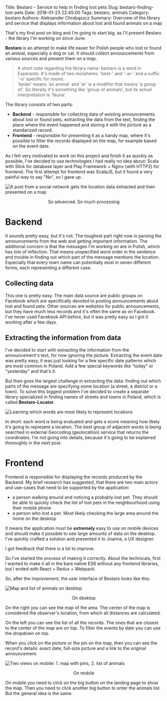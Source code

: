 Title: Bestaro - Service to help in finding lost pets
Slug: bestaro-finding-lost-pets
Date: 2018-01-23 22:45:00
Tags: bestaro, animals
Category: bestaro
Authors: Aleksander Chrabąszcz
Summary: Overview of the library and service that displays information about lost and found animals on a map


That's my first post on blog and I'm going to start big, as I'll present Bestaro - the library I'm working on since June.

**Bestaro** is an attempt to make life easier for Polish people who lost or found an animal, especially a dog or cat. It should collect announcements from various sources and present them on a map.

> A short note regarding the library name: bestaro is a word in Esperanto. It's made of two morphems: 'best-' and '-ar-' and a suffix '-o' specific for nouns.  
> 'besto' means 'an animal' and 'ar' is a modifier that means 'a group of'. So literally it's something like 'group of animals', but its actual interpretation is 'fauna'.

The library consists of two parts:

 *  **Backend** - responsible for collecting data of existing announcements about lost or found pets, extracting the data from the text, finding the place where the event happened and storing it with the picture as a standarized record.
 *  **Frontend** - responsible for presenting it as a  handy map, where it's possible to filter the records displayed on the map, for example based on the event date.

As I felt very motivated to work on this project and finish it as quickly as possible, I've decided to use technologies I had really no idea about: Scala with Slick for database layer and Play Framework + Nginx (with HTTP2) for frontend. The first attempt for frontend was ScalaJS, but it found a very painful way to say "No", so I gave up.

![A post from a social network gets the location data extracted and then presented on a map](/images/bestaro-overview/piesel-do-mapy.png)
<p style="text-align:center">So advanced. So much processing</p>

# Backend
It sounds pretty easy, but it's not. The toughest part right now is parsing the announcements from the web and getting important information. The additional concern is that the messages I'm working on are in Polish, which has lots of inflection. That means unspecified word order in the sentence and trouble in finding out which part of the message mentions the location. Especially that every town name can potentially exist in seven different forms, each representing a different case.

## Collecting data
This one is pretty easy. The main data source are public groups on Facebook which are specifically devoted to posting announcements about lost and found pets. Other sources are websites for public announcements, but they have much less records and it's often the same as on Facebook. I've never used Facebook API before, but it was pretty easy so I got it working after a few days.

## Extracting the information from data
I've decided to start with extracting the information from the announcement's text, for now ignoring the picture. Extracting the event date was pretty easy, it was just looking for a few specific date patterns which are most common in Poland. Add a few special keywords like "today" or "yesterday" and that's it.

But then goes the largest challenge in extracting the data: finding out which parts of the message are specifying some location (a street, a district or a town). To solve this biggest problem I've decided to create a separate library specialized in finding names of streets and towns in Poland, which is called **Bestaro-Locator**.

![Learning which words are most likely to represent locations](/images/bestaro-overview/szukanie-miejscowosci.png)

In short: each word is being evaluated and gets a score meaning how likely it's going to represent a location. The best group of adjacent words is being searched in external Geocoding (geolocation) service that returns the coordinates. I'm not going into details, because it's going to be explained thoroughly in the next post.

# Frontend

Frontend is responsible for displaying the records produced by the Backend.
My brief research has suggested, that there are two main actors and use-cases that need to be supported by the application:

 - a person walking around and noticing a probably lost pet. They should be able to quickly check the list of lost pets in the neighbourhood using their mobile phone
 - a person who lost a pet. Most likely checking the large area around the home on the desktop

It means the application must be **extremely** easy to use on mobile devices and should make it possible to see large amounts of data on the desktop. I've quickly crafted a solution and presented it to Joanna, a UX designer.

I got feedback that there is a lot to improve.

So I've started the process of making it correctly. About the technicals, first I wanted to make it all in the bare native ES6 without any frontend libraries, but I ended with React + Redux + Webpack.

So, after the improvement, the user interface of Bestaro looks like this:

![Map and list of animals on desktop](/images/bestaro-overview/frontend-desktop.png)
<p style="text-align:center">On desktop</p>

On the right you can see the map of the area. The center of the map is considered the observer's location, from which all distances are calculated.

On the left you can see the list of all the records. The ones that are closest to the center of the map are on top. To filter the events by date you can use the dropdown on top.

When you click on the picture or the pin on the map, then you can see the record's details: exact date, full-size picture and a link to the original announcement.

![Two views on mobile: 1. map with pins, 2. list of animals](/images/bestaro-overview/frontend-mobile.png)
<p style="text-align:center">On mobile</p>

On mobile you need to click on the big button on the landing page to show the map. Then you need to click another big button to enter the animals list. But the general idea is the same.
